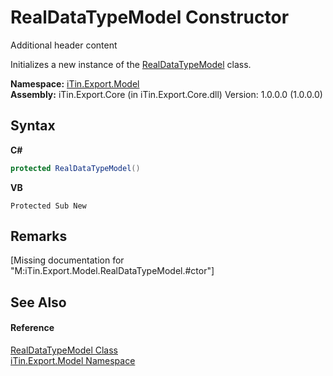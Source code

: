 # RealDataTypeModel Constructor 
Additional header content 

Initializes a new instance of the <a href="T_iTin_Export_Model_RealDataTypeModel">RealDataTypeModel</a> class.

**Namespace:**&nbsp;<a href="N_iTin_Export_Model">iTin.Export.Model</a><br />**Assembly:**&nbsp;iTin.Export.Core (in iTin.Export.Core.dll) Version: 1.0.0.0 (1.0.0.0)

## Syntax

**C#**<br />
``` C#
protected RealDataTypeModel()
```

**VB**<br />
``` VB
Protected Sub New
```


## Remarks
\[Missing <remarks> documentation for "M:iTin.Export.Model.RealDataTypeModel.#ctor"\]

## See Also


#### Reference
<a href="T_iTin_Export_Model_RealDataTypeModel">RealDataTypeModel Class</a><br /><a href="N_iTin_Export_Model">iTin.Export.Model Namespace</a><br />